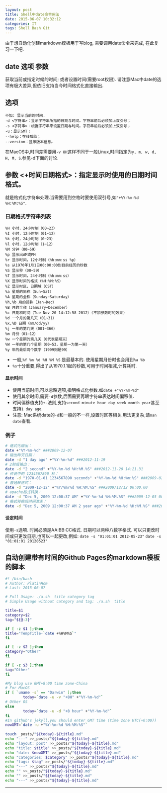 ```yaml
---
layout: post
title: Shell中date命令用法
date: 2015-06-07 10:32:12
categories: IT
tags: Shell Bash Git
---
```


由于想自动化创建markdown模板用于写blog, 需要调用date命令来完成, 在此复习一下吧.

## date 选项 参数
获取当前或指定时候的时间; 或者设置时间(需要root权限). 请注意Mac中date的选项有极大差异,但依旧支持当今时间格式化直接输出.

## 选项

~~~~
不加: 显示当前的时间.
-d <字符串>：显示字符串所指的日期与时间。字符串前后必须加上双引号； 
-s <字符串>：根据字符串来设置日期与时间。字符串前后必须加上双引号； 
-u：显示GMT； 
--help：在线帮助； 
--version：显示版本信息。
~~~~
在MacOS中,时间差需要用`-v 8H`这样不同于一般Linux,时间指定为`y, m, w, d, H, M, S`.参见-d下面的讨论.

## 参数 <+时间日期格式>：指定显示时使用的日期时间格式。
就是格式化字符串处理.当需要用到空格时要使用双引号,如`"+%Y-%m-%d %H:%M:%S"`.

### 日期格式字符串列表
~~~~
%H 小时，24小时制（00~23） 
%I 小时，12小时制（01~12） 
%k 小时，24小时制（0~23） 
%l 小时，12小时制（1~12） 
%M 分钟（00~59） 
%p 显示出AM或PM 
%r 显示时间，12小时制（hh:mm:ss %p） 
%s 从1970年1月1日00:00:00到目前经历的秒数 
%S 显示秒（00~59） 
%T 显示时间，24小时制（hh:mm:ss） 
%X 显示时间的格式（%H:%M:%S） 
%Z 显示时区，日期域（CST） 
%a 星期的简称（Sun~Sat） 
%A 星期的全称（Sunday~Saturday） 
%h,%b 月的简称（Jan~Dec） 
%B 月的全称（January~December） 
%c 日期和时间（Tue Nov 20 14:12:58 2012）(不加参数时的效果) 
%d 一个月的第几天（01~31） 
%x,%D 日期（mm/dd/yy） 
%j 一年的第几天（001~366） 
%m 月份（01~12） 
%w 一个星期的第几天（0代表星期天） 
%W 一年的第几个星期（00~53，星期一为第一天） 
%y 年的最后两个数字（1999则是99）
~~~~

- 一般,`%Y %m %d %H %M %S` 是最基本的. 使用星期月份时也会用到`%a %b`
- `%s`十分重要,得出了从1970.1.1起的秒数,可用于时间相减,计算耗时.

#### 显示时间
- 使用当前时间,可以忽略选项,指明格式化参数.如`date +"%Y-%m-%d"`
- 使用其余时间,需要`-d`参数,后面需要再跟字符串表达时间偏移值.
- 时间偏移值支持`+-`法则,支持`second minute hour day week month year`甚至支持`1 day ago`.
- 注意: Mac系统date的`-d`和一般的不一样,设置时区等相关.用法更复杂,请`man date`查看.

### 例子

~~~~ bash
# 格式化输出： 
date +"%Y-%m-%d" ###2009-12-07 
# 输出昨天日期： 
date -d "1 day ago" +"%Y-%m-%d" ###2012-11-19 
# 2秒后输出： 
date -d "2 second" +"%Y-%m-%d %H:%M.%S" ###2012-11-20 14:21.31 
# 传说中的 1234567890 秒： 
date -d "1970-01-01 1234567890 seconds" +"%Y-%m-%d %H:%m:%S" ###2009-02-13 23:02:30 
# 普通转格式： 
date -d "2009-12-12" +"%Y/%m/%d %H:%M.%S" ###2009/12/12 00:00.00 
# apache格式转换： 
date -d "Dec 5, 2009 12:00:37 AM" +"%Y-%m-%d %H:%M.%S" ###2009-12-05 00:00.37 
# 格式转换后时间游走： 
date -d "Dec 5, 2009 12:00:37 AM 2 year ago" +"%Y-%m-%d %H:%M.%S" ###2007-12-05 00:00.37
~~~~

#### 设定时间
使用`-s`选项. 时间必须是AA:BB:CC格式. 日期可以两种八数字格式. 可以只更改时间或只更改日期,也可以一起更改,例如:
`date -s "01:01:01 2012-05-23"`
`date -s "01:01:01 20120523"`

## 自动创建带有时间的Github Pages的markdown模板的脚本
~~~~ bash
#! /bin/bash
# Author: PlatinHom
# Last: 2015-06-07

# Full Usage: ./a.sh  title category tag
# Simple Usage without category and tag: ./a.sh  title

title=$1
category=$2
tag="${@:3}"

if [ -z $1 ];then
title="TempTitle-`date +%H%M%S`"
fi

if [ -z $2 ];then
category="Other"
fi

if [ -z $3 ];then
tag="Other"
fi

#My blog use GMT+8:00 time zone-China
# For MacOS
if [ `uname -s` == "Darwin" ];then
	    today=`date -u -v "+8H" +"%Y-%m-%d"`
# Other OS
else
		today=`date -u -d "+8 hour" +"%Y-%m-%d"`
fi
#In github's jekyll,you should enter GMT time (time zone UTC(+0:00))
nowGMT=`date -u +"%Y-%m-%d %H:%M:%S"`
 
touch _posts/"${today}-${title}.md"
echo "---" >>_posts/"${today}-${title}.md"
echo "layout: post" >>_posts/"${today}-${title}.md"
echo "title: $title" >>_posts/"${today}-${title}.md"
echo "date: $nowGMT" >>_posts/"${today}-${title}.md"
echo "categories: $category" >>_posts/"${today}-${title}.md"
echo "tags: $tag" >>_posts/"${today}-${title}.md"
echo "---" >>_posts/"${today}-${title}.md"
echo "" >>_posts/"${today}-${title}.md"
echo "" >>_posts/"${today}-${title}.md"
echo "---" >>_posts/"${today}-${title}.md"
~~~~

---
